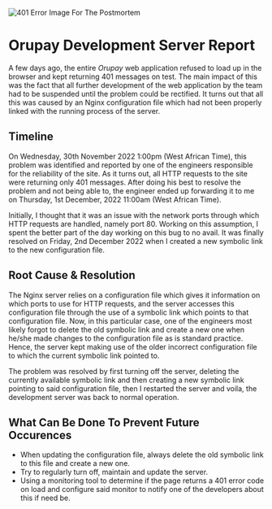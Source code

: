 ![401 Error Image For The Postmortem](https://kinsta.com/wp-content/uploads/2020/06/401-error.jpg)
# Orupay Development Server Report
A few days ago, the entire *Orupay* web application refused to load up in the browser and kept returning 401 messages on test. The main impact of this was the fact that all further development of the web application by the team had to be suspended until the problem could be rectified. It turns out that all this was caused by an Nginx configuration file which had not been properly linked with the running process of the server.

## Timeline
On Wednesday, 30th November 2022 1:00pm (West African Time), this problem was identified and reported by one of the engineers responsible for the reliability of the site. As it turns out, all HTTP requests to the site were returning only 401 messages. After doing his best to resolve the problem and not being able to, the engineer ended up forwarding it to me on Thursday, 1st December, 2022 11:00am (West African Time).

Initially, I thought that it was an issue with the network ports through which HTTP requests are handled, namely port 80. Working on this assumption, I spent the better part of the day working on this bug to no avail. It was finally resolved on Friday, 2nd December 2022 when I created a new symbolic link to the new configuration file.

## Root Cause & Resolution
The Nginx server relies on a configuration file which gives it information on which ports to use for HTTP requests, and the server accesses this configuration file through the use of a symbolic link which points to that configuration file. Now, in this particular case, one of the engineers most likely forgot to delete the old symbolic link and create a new one when he/she made changes to the configuration file as is standard practice. Hence, the server kept making use of the older incorrect configuration file to which the current symbolic link pointed to.

The problem was resolved by first turning off the server, deleting the currently available symbolic link and then creating a new symbolic link pointing to said configuration file, then I restarted the server and voila, the development server was back to normal operation. 

## What Can Be Done To Prevent Future Occurences 
- When updating the configuration file, always delete the old symbolic link to this file and create a new one.
- Try to regularly turn off, maintain and update the server.
- Using a monitoring tool to determine if the page returns a 401 error code on load and configure said monitor to notify one of the developers about this if need be. 
